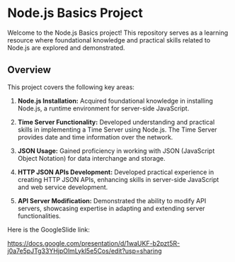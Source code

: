 # Node.js Basics Project

Welcome to the Node.js Basics project! This repository serves as a learning resource where foundational knowledge and practical skills related to Node.js are explored and demonstrated.

## Overview

This project covers the following key areas:

1. **Node.js Installation:**
   Acquired foundational knowledge in installing Node.js, a runtime environment for server-side JavaScript.

2. **Time Server Functionality:**
   Developed understanding and practical skills in implementing a Time Server using Node.js. The Time Server provides date and time information over the network.

3. **JSON Usage:**
   Gained proficiency in working with JSON (JavaScript Object Notation) for data interchange and storage.

4. **HTTP JSON APIs Development:**
   Developed practical experience in creating HTTP JSON APIs, enhancing skills in server-side JavaScript and web service development.

5. **API Server Modification:**
   Demonstrated the ability to modify API servers, showcasing expertise in adapting and extending server functionalities.

Here is the GoogleSlide link:

https://docs.google.com/presentation/d/1waUKF-b2pzt5R-j0a7e5pJTg33YHjpOlmLykl5e5Cos/edit?usp=sharing



